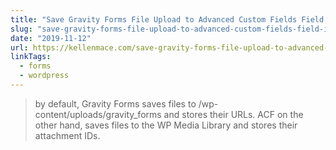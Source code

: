 ```yaml
---
title: "Save Gravity Forms File Upload to Advanced Custom Fields Field in WordPress | Kellen Mace"
slug: "save-gravity-forms-file-upload-to-advanced-custom-fields-field-in-wordpress"
date: "2019-11-12"
url: https://kellenmace.com/save-gravity-forms-file-upload-to-advanced-custom-fields-field-in-wordpress/
linkTags:
  - forms
  - wordpress
---
```


> by default, Gravity Forms saves files to /wp-content/uploads/gravity\_forms and stores their URLs. ACF on the other hand, saves files to the WP Media Library and stores their attachment IDs.
